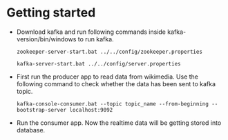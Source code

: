 # Getting started
* Download kafka and run following commands inside  kafka-version/bin/windows to run kafka.

      zookeeper-server-start.bat ../../config/zookeeper.properties

      kafka-server-start.bat ../../config/server.properties

* First run the producer app to read data from wikimedia. Use the following command to check whether the data has been sent to kafka topic.
 

      kafka-console-consumer.bat --topic topic_name --from-beginning --bootstrap-server localhost:9092

* Run the consumer app. Now the realtime data will be getting stored into database.
